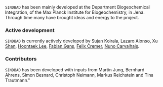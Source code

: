 `SINDBAD` has been mainly developed at the Department Biogeochemical Integration, of the Max Planck Institute for Biogeochemistry, in Jena. Through time many have brought ideas and energy to the project.

###  Active development

`SINDBAD` is currently actively developed by [Sujan Koirala](https://www.bgc-jena.mpg.de/person/skoirala/2206), [Lazaro Alonso](https://www.bgc-jena.mpg.de/person/lalonso/2206), [Xu Shan](https://www.bgc-jena.mpg.de/person/138641/2206), [Hoontaek Lee](https://www.bgc-jena.mpg.de/person/hlee/2206), [Fabian Gans](https://www.bgc-jena.mpg.de/person/fgans/4777761), [Felix Cremer](https://www.bgc-jena.mpg.de/person/fcremer/2206), [Nuno Carvalhais](https://www.bgc-jena.mpg.de/person/ncarval/2206).

### Contributors

`SINDBAD` has been developed with inputs from Martin Jung, Bernhard Ahrens, Simon Besnard, Christoph Neimann, Markus Reichstein and Tina Trautmann."